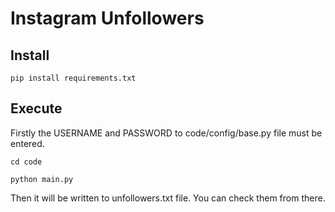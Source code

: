 # Instagram Unfollowers

## Install
```
pip install requirements.txt
```
## Execute
Firstly the USERNAME and PASSWORD to code/config/base.py file must be entered.
```
cd code
```
```
python main.py
```

Then it will be written to unfollowers.txt file. You can check them from there.
